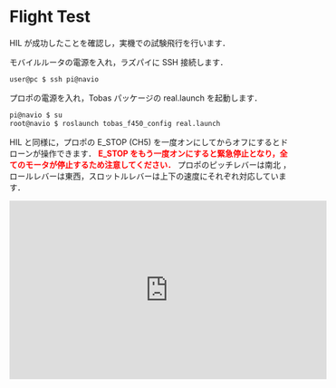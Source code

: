 # Flight Test

HIL が成功したことを確認し，実機での試験飛行を行います．

モバイルルータの電源を入れ，ラズパイに SSH 接続します．

```bash
user@pc $ ssh pi@navio
```

プロポの電源を入れ，Tobas パッケージの real.launch を起動します．

```bash
pi@navio $ su
root@navio $ roslaunch tobas_f450_config real.launch
```

HIL と同様に，プロポの E_STOP (CH5) を一度オンにしてからオフにするとドローンが操作できます．
<span style="color: red;"><strong>E_STOP をもう一度オンにすると緊急停止となり，全てのモータが停止するため注意してください．</strong></span>
プロポのピッチレバーは南北 ，ロールレバーは東西，スロットルレバーは上下の速度にそれぞれ対応しています．

<iframe width="560" height="315" src="https://www.youtube.com/embed/EldjS8AnBjw?si=mdp2SFPWEta51UOP" title="YouTube video player" frameborder="0" allow="accelerometer; autoplay; clipboard-write; encrypted-media; gyroscope; picture-in-picture; web-share" allowfullscreen></iframe>
<br>
